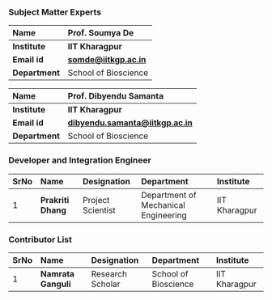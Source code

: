 ### Subject Matter Experts

<b>Name  | <b> Prof. Soumya De 
:--|:--|
<b> Institute | <b>  IIT Kharagpur
<b> Email id|     <b>  somde@iitkgp.ac.in
<b> Department |  School of Bioscience

<b>Name  | <b>  Prof. Dibyendu Samanta 
:--|:--|
<b> Institute | <b>  IIT Kharagpur
<b> Email id|     <b>  dibyendu.samanta@iitkgp.ac.in
<b> Department |  School of Bioscience



### Developer and Integration Engineer

SrNo | Name | Designation | Department| Institute| 
:--|:--|:--|:--|:--|
1 | **Prakriti Dhang** | Project Scientist | Department of Mechanical Engineering | IIT Kharagpur |


### Contributor List

SrNo | Name | Designation | Department| Institute| 
:--|:--|:--|:--|:--|
1 | **Namrata Ganguli** | Research Scholar | School of Bioscience | IIT Kharagpur |